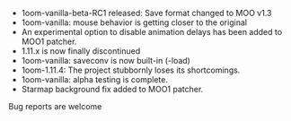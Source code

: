 - 1oom-vanilla-beta-RC1 released: Save format changed to MOO v1.3
- 1oom-vanilla: mouse behavior is getting closer to the original
- An experimental option to disable animation delays has been added to MOO1 patcher.
- 1.11.x is now finally discontinued
- 1oom-vanilla: saveconv is now built-in (-load)
- 1oom-1.11.4: The project stubbornly loses its shortcomings.
- 1oom-vanilla: alpha testing is complete.
- Starmap background fix added to MOO1 patcher.

Bug reports are welcome

<!--
**1oom-fork/1oom-fork** is a ✨ _special_ ✨ repository because its `README.md` (this file) appears on your GitHub profile.

Here are some ideas to get you started:

- 🔭 I’m currently working on ...
- 🌱 I’m currently learning ...
- 👯 I’m looking to collaborate on ...
- 🤔 I’m looking for help with ...
- 💬 Ask me about ...
- 📫 How to reach me: ...
- 😄 Pronouns: ...
- ⚡ Fun fact: ...
-->
